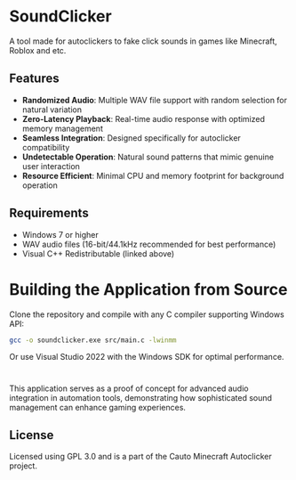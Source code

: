 # SoundClicker

A tool made for autoclickers to fake click sounds in games like Minecraft, Roblox and etc.

## Features

- **Randomized Audio**: Multiple WAV file support with random selection for natural variation
- **Zero-Latency Playback**: Real-time audio response with optimized memory management
- **Seamless Integration**: Designed specifically for autoclicker compatibility
- **Undetectable Operation**: Natural sound patterns that mimic genuine user interaction
- **Resource Efficient**: Minimal CPU and memory footprint for background operation

## Requirements

- Windows 7 or higher
- WAV audio files (16-bit/44.1kHz recommended for best performance)
- Visual C++ Redistributable (linked above)

# Building the Application from Source
Clone the repository and compile with any C compiler supporting Windows API:

```bash
gcc -o soundclicker.exe src/main.c -lwinmm
```

Or use Visual Studio 2022 with the Windows SDK for optimal performance.

#
This application serves as a proof of concept for advanced audio integration in automation tools, demonstrating how sophisticated sound management can enhance gaming experiences.

## License

Licensed using GPL 3.0 and is a part of the Cauto Minecraft Autoclicker project.
